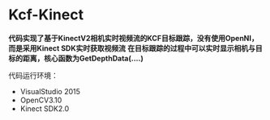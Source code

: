 # Kcf-Kinect
**代码实现了基于KinectV2相机实时视频流的KCF目标跟踪，没有使用OpenNI，而是采用Kinect SDK实时获取视频流**
**在目标跟踪的过程中可以实时显示相机与目标的距离，核心函数为GetDepthData(....)**  

代码运行环境：  
- VisualStudio 2015
- OpenCV3.10
- Kinect SDK2.0
